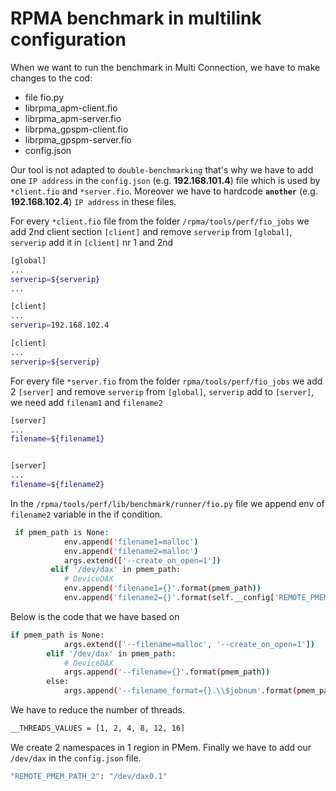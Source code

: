 # RPMA benchmark in multilink configuration

When we want to run the benchmark in Multi Connection, we have to make changes to the cod:
- file fio.py
- librpma_apm-client.fio
- librpma_apm-server.fio
- librpma_gpspm-client.fio
- librpma_gpspm-server.fio
- config.json

Our tool is not adapted to `double-benchmarking` that's why we have to add one `IP address` in the `config.json` (e.g. **192.168.101.4**) file which is used by `*client.fio` and `*server.fio`. 
Moreover we have to hardcode **`another`** (e.g. **192.168.102.4**) `IP address` in these files.

For every `*client.fio` file from the folder `/rpma/tools/perf/fio_jobs` we add 2nd client section `[client]` and remove `serverip` from `[global]`, `serverip` add it in `[client]` nr 1 and 2nd
```sh
[global]
...
serverip=${serverip}
...
```
```sh
[client] 
...
serverip=192.168.102.4

[client]
...
serverip=${serverip}
```
For every file  `*server.fio` from the folder `rpma/tools/perf/fio_jobs` we add 2 `[server]` and remove `serverip` from `[global]`, `serverip` add to `[server]`, we need add `filenam1` and `filename2`
```sh
[server]
...
filename=${filename1}


[server]
...
filename=${filename2}
```
In the `/rpma/tools/perf/lib/benchmark/runner/fio.py` file we append env of `filename2` variable in the if condition.
```sh
 if pmem_path is None:
            env.append('filename1=malloc')
            env.append('filename2=malloc')
            args.extend(['--create_on_open=1'])
         elif '/dev/dax' in pmem_path:
            # DeviceDAX
            env.append('filename1={}'.format(pmem_path))
            env.append('filename2={}'.format(self.__config['REMOTE_PMEM_PATH_2']))
```
Below is the code that we have based on
```sh
if pmem_path is None:
            args.extend(['--filename=malloc', '--create_on_open=1'])
        elif '/dev/dax' in pmem_path:
            # DeviceDAX
            args.append('--filename={}'.format(pmem_path))
        else:
            args.append('--filename_format={}.\\$jobnum'.format(pmem_path)
```
We have to reduce the number of threads.
```sh
__THREADS_VALUES = [1, 2, 4, 8, 12, 16]
```
We create 2 namespaces in 1 region in PMem.
Finally we have to add our `/dev/dax` in the `config.json` file.
```sh
"REMOTE_PMEM_PATH_2": "/dev/dax0.1"
```